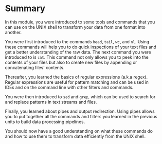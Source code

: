 # Summary


In this module, you were introduced to some tools and commands that you can use on the UNIX shell to transform your data from one format into another.

You were first introduced to the commands `head`, `tail`, `wc`, and `nl`. Using these commands will help you to do quick inspections of your text files and get a better understanding of the raw data.
The next command you were introduced to is `cat`. This command not only allows you to peek into the contents of your files but also to create new files by appending or concatenating files' contents.

Thereafter, you learned the basics of regular expressions (a.k.a regex). Regular expressions are useful for pattern matching and can be used in IDEs and on the command line with other filters and commands.

You were then introduced to `sed` and `grep`, which can be used to search for and replace patterns in text streams and files.

Finally, you learned about pipes and output redirection. Using pipes allows you to put together all the commands and filters you learned in the previous units to build data processing pipelines.

You should now have a good understanding on what these commands do and how to use them to transform data efficiently from the UNIX shell.